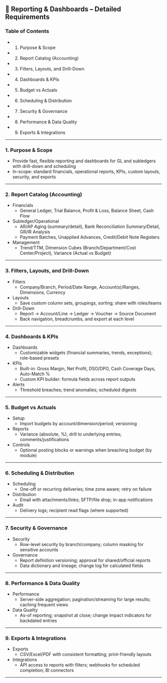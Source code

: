 ## 🔹 Reporting & Dashboards – Detailed Requirements

### Table of Contents
- 1. Purpose & Scope
- 2. Report Catalog (Accounting)
- 3. Filters, Layouts, and Drill-Down
- 4. Dashboards & KPIs
- 5. Budget vs Actuals
- 6. Scheduling & Distribution
- 7. Security & Governance
- 8. Performance & Data Quality
- 9. Exports & Integrations

---

### 1. Purpose & Scope
- Provide fast, flexible reporting and dashboards for GL and subledgers with drill-down and scheduling
- In-scope: standard financials, operational reports, KPIs, custom layouts, security, and exports

---

### 2. Report Catalog (Accounting)
- Financials
  - General Ledger, Trial Balance, Profit & Loss, Balance Sheet, Cash Flow
- Subledger/Operational
  - AR/AP Aging (summary/detail), Bank Reconciliation Summary/Detail, GR/IR Analysis
  - Payment Batches, Unapplied Advances, Credit/Debit Note Registers
- Management
  - Trend/TTM, Dimension Cubes (Branch/Department/Cost Center/Project), Variance (Actual vs Budget)

---

### 3. Filters, Layouts, and Drill-Down
- Filters
  - Company/Branch, Period/Date Range, Account(s)/Ranges, Dimensions, Currency
- Layouts
  - Save custom column sets, groupings, sorting; share with roles/teams
- Drill-Down
  - Report → Account/Line → Ledger → Voucher → Source Document
  - Back navigation, breadcrumbs, and export at each level

---

### 4. Dashboards & KPIs
- Dashboards
  - Customizable widgets (financial summaries, trends, exceptions); role-based presets
- KPIs
  - Built-in: Gross Margin, Net Profit, DSO/DPO, Cash Coverage Days, Auto-Match %
  - Custom KPI builder: formula fields across report outputs
- Alerts
  - Threshold breaches; trend anomalies; scheduled digests

---

### 5. Budget vs Actuals
- Setup
  - Import budgets by account/dimension/period; versioning
- Reports
  - Variance (absolute, %), drill to underlying entries; comments/justifications
- Controls
  - Optional posting blocks or warnings when breaching budget (by module)

---

### 6. Scheduling & Distribution
- Scheduling
  - One-off or recurring deliveries; time zone aware; retry on failure
- Distribution
  - Email with attachments/links; SFTP/file drop; in-app notifications
- Audit
  - Delivery logs; recipient read flags (where supported)

---

### 7. Security & Governance
- Security
  - Row-level security by branch/company; column masking for sensitive accounts
- Governance
  - Report definition versioning; approval for shared/official reports
  - Data dictionary and lineage; change log for calculated fields

---

### 8. Performance & Data Quality
- Performance
  - Server-side aggregation; pagination/streaming for large results; caching frequent views
- Data Quality
  - As-of reporting; snapshot at close; change impact indicators for backdated entries

---

### 9. Exports & Integrations
- Exports
  - CSV/Excel/PDF with consistent formatting; print-friendly layouts
- Integrations
  - API access to reports with filters; webhooks for scheduled completion; BI connectors

---

